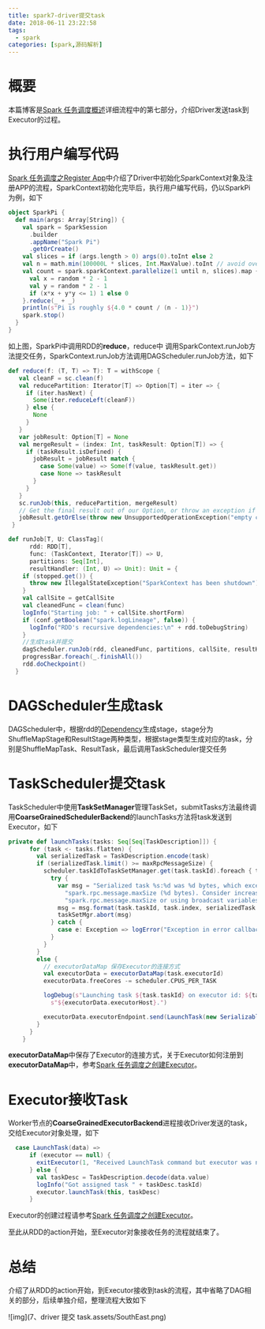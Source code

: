 ```yaml
---
title: spark7-driver提交task
date: 2018-06-11 23:22:58
tags: 
  - spark
categories: [spark,源码解析]
---
```


# 概要

本篇博客是[Spark 任务调度概述](http://blog.csdn.net/u011564172/article/details/65653617)详细流程中的第七部分，介绍Driver发送task到Executor的过程。

# 执行用户编写代码

[Spark 任务调度之Register App](http://blog.csdn.net/u011564172/article/details/69062339)中介绍了Driver中初始化SparkContext对象及注册APP的流程，SparkContext初始化完毕后，执行用户编写代码，仍以SparkPi为例，如下 

```scala
object SparkPi {
  def main(args: Array[String]) {
    val spark = SparkSession
      .builder
      .appName("Spark Pi")
      .getOrCreate()
    val slices = if (args.length > 0) args(0).toInt else 2
    val n = math.min(100000L * slices, Int.MaxValue).toInt // avoid overflow
    val count = spark.sparkContext.parallelize(1 until n, slices).map { i =>
      val x = random * 2 - 1
      val y = random * 2 - 1
      if (x*x + y*y <= 1) 1 else 0
    }.reduce(_ + _)
    println(s"Pi is roughly ${4.0 * count / (n - 1)}")
    spark.stop()
  }
} 
```

如上图，SparkPi中调用RDD的**reduce**，reduce中 
调用SparkContext.runJob方法提交任务，SparkContext.runJob方法调用DAGScheduler.runJob方法，如下

 ```scala
 def reduce(f: (T, T) => T): T = withScope {
    val cleanF = sc.clean(f)
    val reducePartition: Iterator[T] => Option[T] = iter => {
      if (iter.hasNext) {
        Some(iter.reduceLeft(cleanF))
      } else {
        None
      }
    }
    var jobResult: Option[T] = None
    val mergeResult = (index: Int, taskResult: Option[T]) => {
      if (taskResult.isDefined) {
        jobResult = jobResult match {
          case Some(value) => Some(f(value, taskResult.get))
          case None => taskResult
        }
      }
    }
    sc.runJob(this, reducePartition, mergeResult)
    // Get the final result out of our Option, or throw an exception if the RDD was empty
    jobResult.getOrElse(throw new UnsupportedOperationException("empty collection"))
  }
 ```

```scala
def runJob[T, U: ClassTag](
      rdd: RDD[T],
      func: (TaskContext, Iterator[T]) => U,
      partitions: Seq[Int],
      resultHandler: (Int, U) => Unit): Unit = {
    if (stopped.get()) {
      throw new IllegalStateException("SparkContext has been shutdown")
    }
    val callSite = getCallSite
    val cleanedFunc = clean(func)
    logInfo("Starting job: " + callSite.shortForm)
    if (conf.getBoolean("spark.logLineage", false)) {
      logInfo("RDD's recursive dependencies:\n" + rdd.toDebugString)
    }
    //生成task并提交
    dagScheduler.runJob(rdd, cleanedFunc, partitions, callSite, resultHandler, localProperties.get)
    progressBar.foreach(_.finishAll())
    rdd.doCheckpoint()
  }
```

# DAGScheduler生成task

DAGScheduler中，根据rdd的[Dependency](http://blog.csdn.net/u011564172/article/details/54312200)生成stage，stage分为ShuffleMapStage和ResultStage两种类型，根据stage类型生成对应的task，分别是ShuffleMapTask、ResultTask，最后调用TaskScheduler提交任务

# TaskScheduler提交task

TaskScheduler中使用**TaskSetManager**管理TaskSet，submitTasks方法最终调用**CoarseGrainedSchedulerBackend**的launchTasks方法将task发送到Executor，如下 

```scala
private def launchTasks(tasks: Seq[Seq[TaskDescription]]) {
      for (task <- tasks.flatten) {
        val serializedTask = TaskDescription.encode(task)
        if (serializedTask.limit() >= maxRpcMessageSize) {
          scheduler.taskIdToTaskSetManager.get(task.taskId).foreach { taskSetMgr =>
            try {
              var msg = "Serialized task %s:%d was %d bytes, which exceeds max allowed: " +
                "spark.rpc.message.maxSize (%d bytes). Consider increasing " +
                "spark.rpc.message.maxSize or using broadcast variables for large values."
              msg = msg.format(task.taskId, task.index, serializedTask.limit(), maxRpcMessageSize)
              taskSetMgr.abort(msg)
            } catch {
              case e: Exception => logError("Exception in error callback", e)
            }
          }
        }
        else {
          // executorDataMap 保存Executor的连接方式
          val executorData = executorDataMap(task.executorId)
          executorData.freeCores -= scheduler.CPUS_PER_TASK

          logDebug(s"Launching task ${task.taskId} on executor id: ${task.executorId} hostname: " +
            s"${executorData.executorHost}.")

          executorData.executorEndpoint.send(LaunchTask(new SerializableBuffer(serializedTask)))
        }
      }
    }
```

**executorDataMap**中保存了Executor的连接方式，关于Executor如何注册到**executorDataMap**中，参考[Spark 任务调度之创建Executor](http://blog.csdn.net/u011564172/article/details/69922241)。

# Executor接收Task

Worker节点的**CoarseGrainedExecutorBackend**进程接收Driver发送的task，交给Executor对象处理，如下 

```Scala
  case LaunchTask(data) =>
      if (executor == null) {
        exitExecutor(1, "Received LaunchTask command but executor was null")
      } else {
        val taskDesc = TaskDescription.decode(data.value)
        logInfo("Got assigned task " + taskDesc.taskId)
        executor.launchTask(this, taskDesc)
      }
```

Executor的创建过程请参考[Spark 任务调度之创建Executor](http://blog.csdn.net/u011564172/article/details/69922241)。

至此从RDD的action开始，至Executor对象接收任务的流程就结束了。

# 总结

介绍了从RDD的action开始，到Executor接收到task的流程，其中省略了DAG相关的部分，后续单独介绍，整理流程大致如下 

![img](7、driver 提交 task.assets/SouthEast.png)